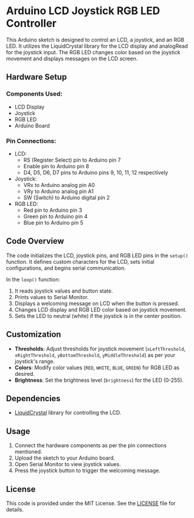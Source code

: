 # Arduino LCD Joystick RGB LED Controller

This Arduino sketch is designed to control an LCD, a joystick, and an RGB LED. It utilizes the LiquidCrystal library for the LCD display and analogRead for the joystick input. The RGB LED changes color based on the joystick movement and displays messages on the LCD screen.

## Hardware Setup

### Components Used:
- LCD Display
- Joystick
- RGB LED
- Arduino Board

### Pin Connections:
- LCD:
  - RS (Register Select) pin to Arduino pin 7
  - Enable pin to Arduino pin 8
  - D4, D5, D6, D7 pins to Arduino pins 9, 10, 11, 12 respectively
- Joystick:
  - VRx to Arduino analog pin A0
  - VRy to Arduino analog pin A1
  - SW (Switch) to Arduino digital pin 2
- RGB LED:
  - Red pin to Arduino pin 3
  - Green pin to Arduino pin 4
  - Blue pin to Arduino pin 5

## Code Overview

The code initializes the LCD, joystick pins, and RGB LED pins in the `setup()` function. It defines custom characters for the LCD, sets initial configurations, and begins serial communication.

In the `loop()` function:
1. It reads joystick values and button state.
2. Prints values to Serial Monitor.
3. Displays a welcoming message on LCD when the button is pressed.
4. Changes LCD display and RGB LED color based on joystick movement.
5. Sets the LED to neutral (white) if the joystick is in the center position.

## Customization

- **Thresholds**: Adjust thresholds for joystick movement (`xLeftThreshold`, `xRightThreshold`, `yBottomThreshold`, `yMiddleThreshold`) as per your joystick's range.
- **Colors**: Modify color values (`RED`, `WHITE`, `BLUE`, `GREEN`) for RGB LED as desired.
- **Brightness**: Set the brightness level (`brightness`) for the LED (0-255).

## Dependencies

- [LiquidCrystal](https://www.arduino.cc/en/Reference/LiquidCrystal) library for controlling the LCD.

## Usage

1. Connect the hardware components as per the pin connections mentioned.
2. Upload the sketch to your Arduino board.
3. Open Serial Monitor to view joystick values.
4. Press the joystick button to trigger the welcoming message.

## License

This code is provided under the MIT License. See the [LICENSE](LICENSE) file for details.
